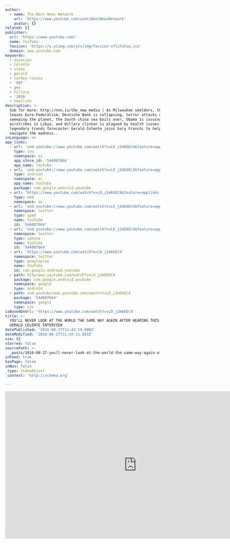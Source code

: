 ```yaml
---
author:
  - name: The Next News Network
    url: 'https://www.youtube.com/user/NextNewsNetwork'
    avatar: {}
related: []
publisher:
  url: 'https://www.youtube.com/'
  name: YouTube
  favicon: 'https://s.ytimg.com/yts/img/favicon-vflz7uhzw.ico'
  domain: www.youtube.com
keywords:
  - duration
  - celente
  - views
  - gerald
  - turkey-russia
  - '997'
  - gmo
  - hillary
  - '2016'
  - newsline
description: >-
  Sub for more: http://nnn.is/the_new_media | As Milwaukee smolders, the UK
  leaves Euro-Federalism, Deutsche Bank is collapsing, terror attacks are
  sweeping the planet, the South china sea boils over, Obama is issuing
  airstrikes in Libya, and Hillary clinton is plagued by health issues,
  legendary trends forecaster Gerald Celente joins Gary Franchi to help you
  navigate the madness..
inLanguage: en
app_links:
  - url: 'vnd.youtube://www.youtube.com/watch?v=LO_j2mE6EC4&feature=applinks'
    type: ios
    namespace: ai
    app_store_id: '544007664'
    app_name: YouTube
  - url: 'vnd.youtube://www.youtube.com/watch?v=LO_j2mE6EC4&feature=applinks'
    type: android
    namespace: ai
    app_name: YouTube
    package: com.google.android.youtube
  - url: 'https://www.youtube.com/watch?v=LO_j2mE6EC4&feature=applinks'
    type: web
    namespace: ai
  - url: 'vnd.youtube://www.youtube.com/watch?v=LO_j2mE6EC4&feature=applinks'
    namespace: twitter
    type: ipad
    name: YouTube
    id: '544007664'
  - url: 'vnd.youtube://www.youtube.com/watch?v=LO_j2mE6EC4&feature=applinks'
    namespace: twitter
    type: iphone
    name: YouTube
    id: '544007664'
  - url: 'https://www.youtube.com/watch?v=LO_j2mE6EC4'
    namespace: twitter
    type: googleplay
    name: YouTube
    id: com.google.android.youtube
  - path: http/www.youtube.com/watch?v=LO_j2mE6EC4
    package: com.google.android.youtube
    namespace: google
    type: android
  - path: vnd.youtube/www.youtube.com/watch?v=LO_j2mE6EC4
    package: '544007664'
    namespace: google
    type: ios
isBasedOnUrl: 'https://www.youtube.com/watch?v=LO_j2mE6EC4'
title: >-
  YOU'LL NEVER LOOK AT THE WORLD THE SAME WAY AGAIN AFTER HEARING THIS GRAVE
  GERALD CELENTE INTERVIEW
datePublished: '2016-08-27T11:42:19.009Z'
dateModified: '2016-08-27T11:42:11.855Z'
via: {}
starred: false
sourcePath: >-
  _posts/2016-08-27-youll-never-look-at-the-world-the-same-way-again-after-hear.md
inFeed: true
hasPage: false
inNav: false
_type: VideoObject
_context: 'http://schema.org'

---
```

<iframe src="https://cdn.embedly.com/widgets/media.html?src=https%3A%2F%2Fwww.youtube.com%2Fembed%2FLO_j2mE6EC4%3Ffeature%3Doembed&amp;url=http%3A%2F%2Fwww.youtube.com%2Fwatch%3Fv%3DLO_j2mE6EC4&amp;image=https%3A%2F%2Fi.ytimg.com%2Fvi%2FLO_j2mE6EC4%2Fhqdefault.jpg&amp;key=b7d04c9b404c499eba89ee7072e1c4f7&amp;type=text%2Fhtml&amp;schema=youtube" width="854" height="480" scrolling="no" frameborder="0" allowfullscreen="" style=""></iframe>